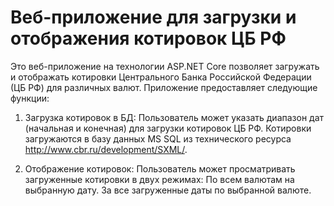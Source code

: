 # Веб-приложение для загрузки и отображения котировок ЦБ РФ
Это веб-приложение на технологии ASP.NET Core позволяет загружать и отображать котировки Центрального Банка Российской Федерации (ЦБ РФ) для различных валют. Приложение предоставляет следующие функции:

1) Загрузка котировок в БД:
Пользователь может указать диапазон дат (начальная и конечная) для загрузки котировок ЦБ РФ.
Котировки загружаются в базу данных MS SQL из технического ресурса http://www.cbr.ru/development/SXML/.

2) Отображение котировок:
Пользователь может просматривать загруженные котировки в двух режимах:
По всем валютам на выбранную дату.
За все загруженные даты по выбранной валюте.
